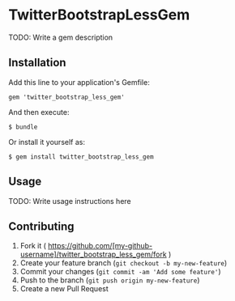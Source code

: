 # TwitterBootstrapLessGem

TODO: Write a gem description

## Installation

Add this line to your application's Gemfile:

    gem 'twitter_bootstrap_less_gem'

And then execute:

    $ bundle

Or install it yourself as:

    $ gem install twitter_bootstrap_less_gem

## Usage

TODO: Write usage instructions here

## Contributing

1. Fork it ( https://github.com/[my-github-username]/twitter_bootstrap_less_gem/fork )
2. Create your feature branch (`git checkout -b my-new-feature`)
3. Commit your changes (`git commit -am 'Add some feature'`)
4. Push to the branch (`git push origin my-new-feature`)
5. Create a new Pull Request
